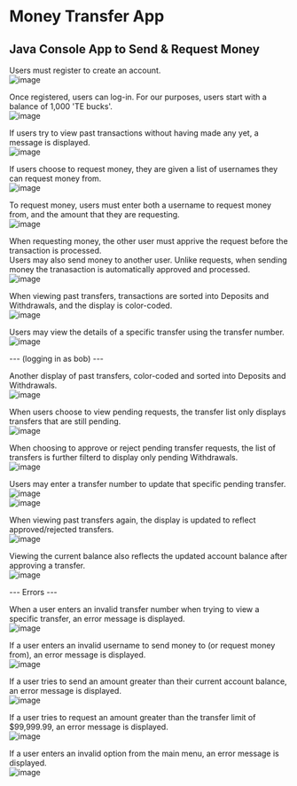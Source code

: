 # Money Transfer App
## Java Console App to Send & Request Money

Users must register to create an account.   
![image](https://user-images.githubusercontent.com/47723396/210193133-75b98a34-221d-4de3-813d-66a9f1407c70.png)   

Once registered, users can log-in.  For our purposes, users start with a balance of 1,000 'TE bucks'.   
![image](https://user-images.githubusercontent.com/47723396/210193172-8b1c1db4-1352-4c34-b5e5-fd9859754c53.png)   

If users try to view past transactions without having made any yet, a message is displayed.   
![image](https://user-images.githubusercontent.com/47723396/210193184-bfe65e53-d149-4897-8f63-7d0884aaeaf7.png)   

If users choose to request money, they are given a list of usernames they can request money from.   
![image](https://user-images.githubusercontent.com/47723396/210193221-5338dbf1-f81d-4e5f-a0e5-d4390b9a419d.png)   

To request money, users must enter both a username to request money from, and the amount that they are requesting.   
![image](https://user-images.githubusercontent.com/47723396/210193264-b5a1954b-7c74-4330-bf3c-d97b229f3704.png)   

When requesting money, the other user must apprive the request before the transaction is processed.   
Users may also send money to another user.  Unlike requests, when sending money the tranasaction is automatically approved and processed.   
![image](https://user-images.githubusercontent.com/47723396/210193309-054f1d6f-d075-48bf-843f-e9642a3d0617.png)   

When viewing past transfers, transactions are sorted into Deposits and Withdrawals, and the display is color-coded.   
![image](https://user-images.githubusercontent.com/47723396/210193410-e294cd04-737f-4ac9-a581-6e3381f61fa0.png)   

Users may view the details of a specific transfer using the transfer number.   
![image](https://user-images.githubusercontent.com/47723396/210193439-f93df1ef-67ff-4e63-9174-60e870c637f0.png)   

---  (logging in as bob)  ---

Another display of past transfers, color-coded and sorted into Deposits and Withdrawals.   
![image](https://user-images.githubusercontent.com/47723396/210193493-793d09d6-bc6f-495c-86ea-6f4b67b81c89.png)   

When users choose to view pending requests, the transfer list only displays transfers that are still pending.   
![image](https://user-images.githubusercontent.com/47723396/210193575-179abc6c-23ae-40cf-b152-607ed317615e.png)   

When choosing to approve or reject pending transfer requests, the list of transfers is further filterd to display only pending Withdrawals.   
![image](https://user-images.githubusercontent.com/47723396/210193629-ef7061cf-8e1a-4633-a240-eed6863427aa.png)   

Users may enter a transfer number to update that specific pending transfer.   
![image](https://user-images.githubusercontent.com/47723396/210193670-ab95ef0d-b856-4d11-b518-aee57f76ec17.png)   
![image](https://user-images.githubusercontent.com/47723396/210193689-476efc5e-a7c5-4c7c-a9f5-893f9c8b0077.png)   

When viewing past transfers again, the display is updated to reflect approved/rejected transfers.   
![image](https://user-images.githubusercontent.com/47723396/210193729-c133e597-3352-4de0-9ffa-dac667dcc93c.png)   

Viewing the current balance also reflects the updated account balance after approving a transfer.   
![image](https://user-images.githubusercontent.com/47723396/210193756-eefe6c5b-12eb-411e-aa70-e69bb4e57732.png)  

--- Errors ---

When a user enters an invalid transfer number when trying to view a specific transfer, an error message is displayed.   
![image](https://user-images.githubusercontent.com/47723396/210194055-15a9f513-4f79-4da3-b561-7b4366eed029.png)   

If a user enters an invalid username to send money to (or request money from), an error message is displayed.   
![image](https://user-images.githubusercontent.com/47723396/210194098-c29f36f7-3841-4b10-91d0-bf1f345131ab.png)   
   
If a user tries to send an amount greater than their current account balance, an error message is displayed.   
![image](https://user-images.githubusercontent.com/47723396/210194116-3698446a-7bbe-4472-af37-18b9b2a3b1ab.png)   

If a user tries to request an amount greater than the transfer limit of $99,999.99, an error message is displayed.   
![image](https://user-images.githubusercontent.com/47723396/210194194-4a16b89a-1376-49bb-af33-aecea31fbf1a.png)   

If a user enters an invalid option from the main menu, an error message is displayed.   
![image](https://user-images.githubusercontent.com/47723396/210194232-9eac31ee-175a-45e6-969b-9671b9fa1a84.png)






